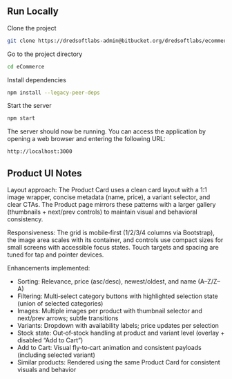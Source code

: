 ## Run Locally

Clone the project

```bash
git clone https://dredsoftlabs-admin@bitbucket.org/dredsoftlabs/ecommerce.git
```

Go to the project directory

```bash
cd eCommerce
```

Install dependencies

```bash
npm install --legacy-peer-deps
```

Start the server

```bash
npm start
```

The server should now be running. You can access the application by opening a web browser and entering the following URL:

```bash
http://localhost:3000
```

## Product UI Notes

Layout approach: The Product Card uses a clean card layout with a 1:1 image wrapper, concise metadata (name, price), a variant selector, and clear CTAs. The Product page mirrors these patterns with a larger gallery (thumbnails + next/prev controls) to maintain visual and behavioral consistency.

Responsiveness: The grid is mobile‑first (1/2/3/4 columns via Bootstrap), the image area scales with its container, and controls use compact sizes for small screens with accessible focus states. Touch targets and spacing are tuned for tap and pointer devices.

Enhancements implemented:
- Sorting: Relevance, price (asc/desc), newest/oldest, and name (A–Z/Z–A)
- Filtering: Multi‑select category buttons with highlighted selection state (union of selected categories)
- Images: Multiple images per product with thumbnail selector and next/prev arrows; subtle transitions
- Variants: Dropdown with availability labels; price updates per selection
- Stock state: Out‑of‑stock handling at product and variant level (overlay + disabled “Add to Cart”)
- Add to Cart: Visual fly‑to‑cart animation and consistent payloads (including selected variant)
- Similar products: Rendered using the same Product Card for consistent visuals and behavior


